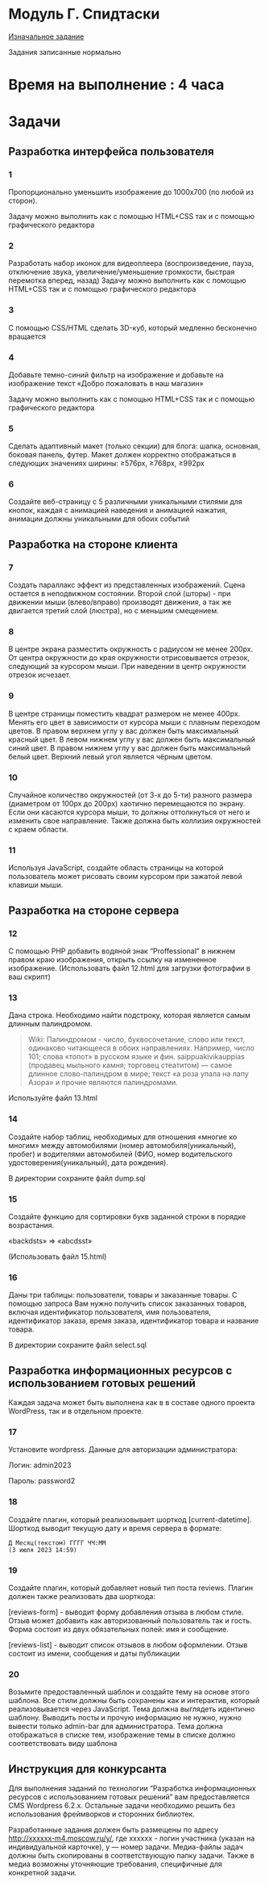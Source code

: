 # Модуль Г. Спидтаски

[Изначальное задание](/task/README.md)

Задания записанные нормально

# Время на выполнение : 4 часа


# Задачи

## Разработка интерфейса пользователя

### 1

Пропорционально уменьшить изображение до 1000x700 (по любой из сторон).

Задачу можно выполнить как с помощью HTML+CSS так и с помощью графического
редактора

### 2

Разработать набор иконок для видеоплеера (воспроизведение, пауза, отключение звука,
увеличение/уменьшение громкости, быстрая перемотка вперед, назад)
Задачу можно выполнить как с помощью HTML+CSS так и с помощью
графического редактора

### 3

С помощью CSS/HTML сделать 3D-куб, который медленно бесконечно вращается

### 4

Добавьте темно-синий фильтр на изображение и добавьте на изображение
текст «Добро пожаловать в наш магазин»

Задачу можно выполнить как с помощью HTML+CSS так и с помощью
графического редактора

### 5

Сделать адаптивный макет (только секции) для блога: шапка, основная,
боковая панель, футер. Макет должен корректно отображаться в
следующих значениях ширины: ≥576px, ≥768px, ≥992px

### 6

Создайте веб-страницу с 5 различными уникальными стилями для кнопок, каждая с анимацией
наведения и анимацией нажатия, анимации должны уникальными для обоих событий

## Разработка на стороне клиента

### 7

Создать параллакс эффект из представленных изображений.
Сцена остается в неподвижном состоянии. Второй слой (шторы) -
при движении мыши (влево/вправо) производят движения, а
так же двигается третий слой (люстра), но с меньшим смещением.

### 8

В центре экрана разместить окружность с радиусом не менее
200px. От центра окружности до
края окружности отрисовывается отрезок,
следующий за курсором мыши. При наведении в
центр окружности отрезок исчезает.

### 9

В центре страницы поместить квадрат размером не менее 400px. Менять его цвет в
зависимости от курсора мыши с плавным переходом цветов. В правом верхнем углу у вас
должен быть максимальный красный цвет. В левом нижнем углу у вас должен быть
максимальный синий цвет. В правом нижнем углу у вас должен быть максимальный белый
цвет. Верхний левый угол является чёрным цветом.

### 10

Случайное количество окружностей (от 3-х до 5-ти) разного размера
(диаметром от 100px до 200px) хаотично перемещаются по экрану.
Если они касаются курсора мыши, то должны оттолкнуться от него и
изменить свое направление. Также должна быть коллизия окружностей
с краем области.

### 11

Используя JavaScript, создайте область страницы на которой пользователь
может рисовать своим курсором при зажатой левой клавиши мыши.

## Разработка на стороне сервера

### 12

С помощью PHP добавить водяной знак “Proffessional” в нижнем правом краю изображения,
открыть ссылку на измененное изображение.
(Использовать файл 12.html для загрузки фотографии в ваш скрипт)

### 13

Дана строка. Необходимо найти подстроку, которая является самым длинным палиндромом.

> Wiki: Палиндромом - число, буквосочетание, слово или текст, одинаково читающееся в
> обоих направлениях. Например, число 101; слова «топот» в русском языке и фин.
> saippuakivikauppias (продавец мыльного камня; торговец стеатитом) — самое длинное
> слово-палиндром в мире; текст «а роза упала на лапу Азора» и прочие являются
> палиндромами.

Используйте файл 13.html

### 14

Создайте набор таблиц, необходимых для отношения «многие ко многим» между
автомобилями (номер автомобиля(уникальный), пробег) и водителями автомобилей (ФИО,
номер водительского удостоверения(уникальный), дата рождения).

В директории сохраните файл dump.sql

### 15

Создайте функцию для сортировки букв заданной строки в порядке возрастания.

«backdsts» => «abcdsst»

(Использовать файл 15.html)

### 16
Даны три таблицы: пользователи, товары и заказанные товары. С помощью запроса Вам нужно
получить список заказанных товаров, включая идентификатор пользователя, имя пользователя,
идентификатор заказа, время заказа, идентификатор товара и название товара.

В директории сохраните файл select.sql

## Разработка информационных ресурсов с использованием готовых решений

Каждая задача может быть выполнена как в в составе одного проекта WordPress, так и в
отдельном проекте.

### 17

Установите wordpress. Данные для авторизации администратора:

Логин: admin2023

Пароль: password2

### 18

Создайте плагин, который реализовывает шорткод [current-datetime]. Шорткод выводит
текущую дату и время сервера в формате:

```
Д Месяц(текстом) ГГГГ ЧЧ:ММ
(3 июля 2023 14:59)
```

### 19

Создайте плагин, который добавляет новый тип поста reviews. Плагин должен также
реализовать два шорткода:

[reviews-form] - выводит форму добавления отзыва в любом стиле. Отзыв может добавить как
авторизованный пользователь так и гость. Форма состоит из двух обязательных полей: имя и
сообщение.

[reviews-list] - выводит список отзывов в любом оформлении. Отзыв состоит из имени,
сообщения и даты публикации

### 20

Возьмите предоставленный шаблон и создайте тему на основе этого шаблона. Все стили
должны быть сохранены как и интерактив, который реализовывается через JavaScript. Тема
должна выглядеть идентично шаблону. Выводить посты и прочую информацию не нужно,
нужно вывести только admin-bar для администратора. Тема должна отображаться в списке тем,
изображение темы в списке должно соответствовать виду шаблона

## Инструкция для конкурсанта

Для выполнения заданий по технологии “Разработка информационных ресурсов с использованием готовых
решений” вам предоставляется CMS Wordpress 6.2.x. Остальные задачи необходимо решить без использования
фреймворков и сторонних библиотек.

Разработанные задания должен быть размещены по адресу http://xxxxxx-m4.moscow.ru/y/, где xxxxxx - логин
участника (указан на индивидуальной карточке), y — номер задачи. Медиа-файлы задач должны быть
скопированы в соответствующую папку задачи. Также в медиа возможны уточняющие требования,
специфичные для конкретной задачи.